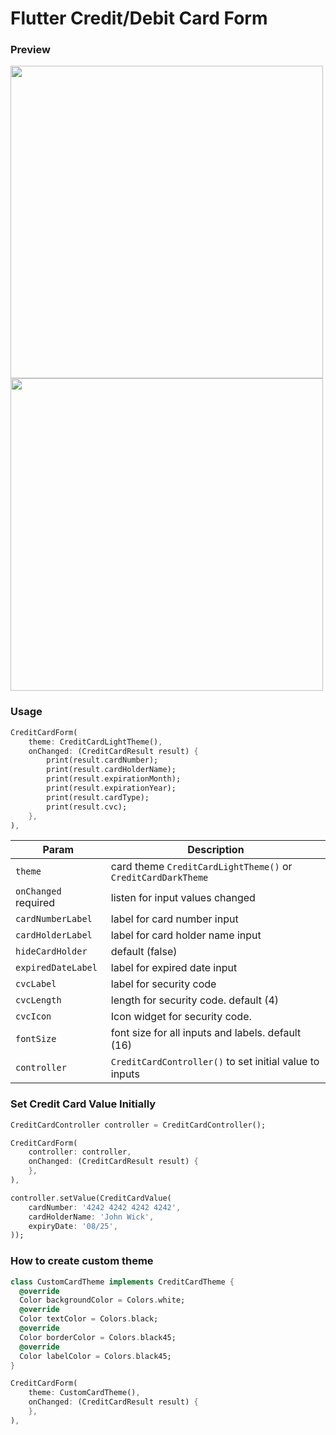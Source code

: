 # Flutter Credit/Debit Card Form

### Preview

<img height="500" src="https://raw.githubusercontent.com/necessarylion/flutter-credit-card-form/master/preview-dark.png" /> <img height="500" src="https://raw.githubusercontent.com/necessarylion/flutter-credit-card-form/master/preview-light.png" />

### Usage

```dart
CreditCardForm(
    theme: CreditCardLightTheme(),
    onChanged: (CreditCardResult result) {
        print(result.cardNumber);
        print(result.cardHolderName);
        print(result.expirationMonth);
        print(result.expirationYear);
        print(result.cardType);
        print(result.cvc);
    },
),
```

| Param                | Description                                                  |
| -------------------- | ------------------------------------------------------------ |
| `theme`              | card theme `CreditCardLightTheme()` or `CreditCardDarkTheme` |
| `onChanged` required | listen for input values changed                              |
| `cardNumberLabel`    | label for card number input                                  |
| `cardHolderLabel`    | label for card holder name input                             |
| `hideCardHolder`     | default (false)                                              |
| `expiredDateLabel`   | label for expired date input                                 |
| `cvcLabel`           | label for security code                                      |
| `cvcLength`          | length for security code. default (4)                        |
| `cvcIcon`            | Icon widget for security code.                               |
| `fontSize`           | font size for all inputs and labels. default (16)            |
| `controller`         | `CreditCardController()` to set initial value to inputs      |

### Set Credit Card Value Initially

```dart
CreditCardController controller = CreditCardController();

CreditCardForm(
    controller: controller,
    onChanged: (CreditCardResult result) {
    },
),

controller.setValue(CreditCardValue(
    cardNumber: '4242 4242 4242 4242',
    cardHolderName: 'John Wick',
    expiryDate: '08/25',
));

```

### How to create custom theme

```dart
class CustomCardTheme implements CreditCardTheme {
  @override
  Color backgroundColor = Colors.white;
  @override
  Color textColor = Colors.black;
  @override
  Color borderColor = Colors.black45;
  @override
  Color labelColor = Colors.black45;
}

CreditCardForm(
    theme: CustomCardTheme(),
    onChanged: (CreditCardResult result) {
    },
),
```
